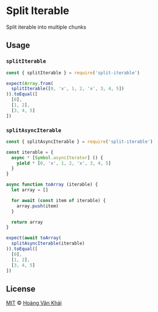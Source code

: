 # Split Iterable

Split iterable into multiple chunks

## Usage

### `splitIterable`

```javascript
const { splitIterable } = require('split-iterable')

expect(Array.from(
  splitIterable([0, 'x', 1, 2, 'x', 3, 4, 5])
)).toEqual([
  [0],
  [1, 2],
  [3, 4, 5]
])
```

### `splitAsyncIterable`

```javascript
const { splitAsyncIterable } = require('split-iterable')

const iterable = {
  async * [Symbol.asyncIterator] () {
    yield * [0, 'x', 1, 2, 'x', 3, 4, 5]
  }
}

async function toArray (iterable) {
  let array = []

  for await (const item of iterable) {
    array.push(item)
  }

  return array
}

expect(await toArray(
  splitAsyncIterable(iterable)
)).toEqual([
  [0],
  [1, 2],
  [3, 4, 5]
])
```

## License

[MIT](https://git.io/fxKXN) © [Hoàng Văn Khải](https://github.com/KSXGitHub)
